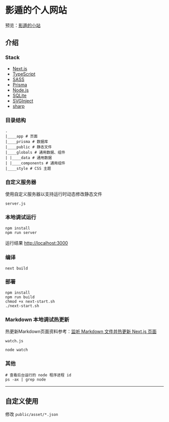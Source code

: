 # 影遁的个人网站

预览：[影遁的小站](https://shadowmeld.cool)

## 介绍

### Stack
- [Next.js](https://nextjs.org/)
- [TypeScript](https://www.typescriptlang.org/)
- [SASS](https://sass-lang.com/)
- [Prisma](https://www.prisma.io/)
- [Node.js](https://nodejs.org)
- [SQLite](https://www.sqlite.org)
- [SVGInject](https://github.com/iconfu/svg-inject)
- [sharp](https://sharp.pixelplumbing.com/)

### 目录结构

```
.
|____app # 页面
|____prisma # 数据库
|____public # 静态文件
|____globals # 通用数据、组件
| |____data # 通用数据
| |____components # 通用组件
|____style # CSS 主题
```

### 自定义服务器

使用自定义服务器以支持运行时动态修改静态文件

`server.js`

### 本地调试运行

```bash
npm install
npm run server
```

运行结果 [http://localhost:3000](http://localhost:3000) 

### 编译

```
next build
```

### 部署

```
npm install
npm run build
chmod +x next-start.sh
./next-start.sh
```

### Markdown 本地调试热更新

热更新Markdown页面资料参考：[监听 Markdown 文件并热更新 Next.js 页面](https://gauliang.github.io/blogs/2022/watch-markdown-files-and-hot-load-the-nextjs-page/)

`watch.js`

```
node watch
```

### 其他

```
# 查看后台运行的 node 程序进程 id
ps -ax | grep node 
```

---

## 自定义使用

修改 `public/asset/*.json`